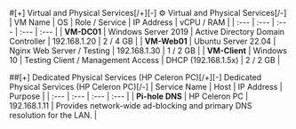 #[+] Virtual and Physical Services[/+][-] ⚙️ Virtual and Physical Services[/-]
| VM Name | OS | Role / Service | IP Address | vCPU / RAM |
| :--- | :--- | :--- | :--- | :--- |
| **VM-DC01** | Windows Server 2019 | Active Directory Domain Controller | 192.168.1.20 | 2 / 4 GB |
| **VM-Web01** | Ubuntu Server 22.04 | Nginx Web Server / Testing | 192.168.1.30 | 1 / 2 GB |
| **VM-Client** | Windows 10 | Testing Client / Management Access | DHCP (192.168.1.5x) | 2 / 2 GB |



##[+] Dedicated Physical Services (HP Celeron PC)[/+][-] 
Dedicated Physical Services (HP Celeron PC)[/-]
| Service Name | Host | IP Address | Purpose |
| :--- | :--- | :--- | :--- |
| **Pi-hole DNS** | HP Celeron PC | 192.168.1.11 | Provides network-wide ad-blocking and primary DNS resolution for the LAN. |

